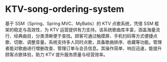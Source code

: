 # KTV-song-ordering-system
基于 SSM（Spring、Spring MVC、MyBatis）的 KTV 点歌系统，凭借 SSM 框架的稳定与高效性，为 KTV 运营提供有力支持。该系统歌曲库丰富，涵盖海量流行、经典曲目，分类清晰便于查找。顾客可通过触摸屏、手机扫码等方式便捷点歌、切歌、调整音量。系统支持多人同时点歌，具备歌曲排序、收藏等功能。管理者能对歌曲进行增删改查、管理订单与会员信息。其操作简单、响应迅速，能提升顾客点歌体验，助力 KTV 提升服务质量与经营效率。 
